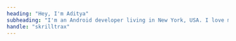 ```yaml
---
heading: "Hey, I'm Aditya"
subheading: "I'm an Android developer living in New York, USA. I love making beautiful and scalable native apps in Kotlin. Let's build something together 👋"
handle: "skrilltrax"
---
```

